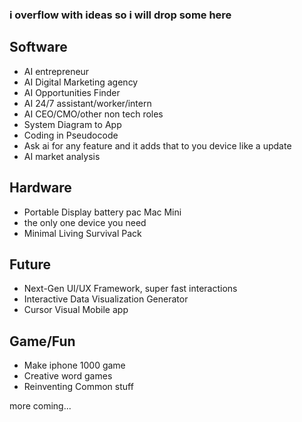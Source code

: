 ### i overflow with ideas so i will drop some here
## Software
*   AI entrepreneur
*   AI Digital Marketing agency
*   AI Opportunities Finder
*   AI 24/7 assistant/worker/intern
*   AI CEO/CMO/other non tech roles
*   System Diagram to App
*   Coding in Pseudocode
*   Ask ai for any feature and it adds that to you device like a update
*   AI market analysis

## Hardware
- Portable Display battery pac Mac Mini
- the only one device you need
- Minimal Living Survival Pack

## Future
*   Next-Gen UI/UX Framework, super fast interactions
*   Interactive Data Visualization Generator
*   Cursor Visual Mobile app

## Game/Fun
-   Make iphone 1000 game
-   Creative word games
-   Reinventing Common stuff

more coming...
